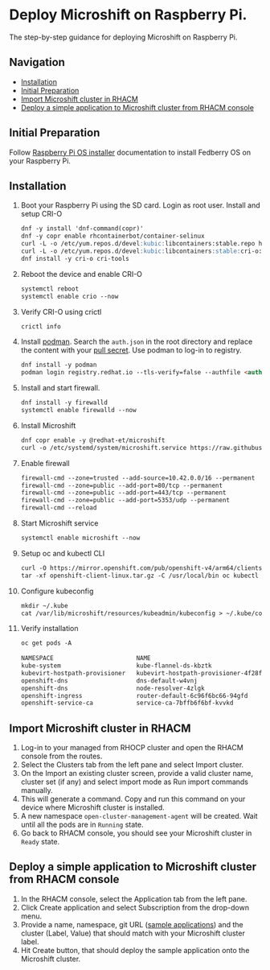 # Deploy Microshift on Raspberry Pi.

The step-by-step guidance for deploying Microshift on Raspberry Pi.

## Navigation

- [Installation](#installation)
- [Initial Preparation](#initial-preparation)
- [Import Microshift cluster in RHACM](#import-microshift-cluster-in-rhacm)
- [Deploy a simple application to Microshift cluster from RHACM console](#deploy-a-simple-application-to-microshift-cluster-from-rhacm-console)

## Initial Preparation

Follow [Raspberry Pi OS installer](https://www.raspberrypi.com/software/) documentation to install Fedberry OS on your Raspberry Pi.
   
## Installation

1. Boot your Raspberry Pi using the SD card. Login as root user. Install and setup CRI-O
   ```markdown
   dnf -y install 'dnf-command(copr)'
   dnf -y copr enable rhcontainerbot/container-selinux
   curl -L -o /etc/yum.repos.d/devel:kubic:libcontainers:stable.repo https://download.opensuse.org/repositories/devel:kubic:libcontainers:stable/CentOS_8/devel:kubic:libcontainers:stable.repo
   curl -L -o /etc/yum.repos.d/devel:kubic:libcontainers:stable:cri-o:1.22.repo https://download.opensuse.org/repositories/devel:kubic:libcontainers:stable:cri-o:1.22/CentOS_8/devel:kubic:libcontainers:stable:cri-o:1.22.repo
   dnf install -y cri-o cri-tools
   ```
2. Reboot the device and enable CRI-O
   ```markdown
   systemctl reboot
   systemctl enable crio --now
   ```
3. Verify CRI-O using crictl
   ```markdown
   crictl info
   ```
4. Install [podman](https://podman.io/). Search the `auth.json` in the root directory and replace the content 
with your [pull secret](https://cloud.redhat.com/openshift/install/pull-secret). Use podman to log-in to registry.
   ```markdown
   dnf install -y podman
   podman login registry.redhat.io --tls-verify=false --authfile <authfile_path>
   ```
5. Install and start firewall.
   ```markdown
   dnf install -y firewalld
   systemctl enable firewalld --now
   ```
6. Install Microshift
   ```markdown
   dnf copr enable -y @redhat-et/microshift
   curl -o /etc/systemd/system/microshift.service https://raw.githubusercontent.com/redhat-et/microshift/main/packaging/systemd/microshift-containerized.service
   ```
7. Enable firewall
   ```markdown
   firewall-cmd --zone=trusted --add-source=10.42.0.0/16 --permanent
   firewall-cmd --zone=public --add-port=80/tcp --permanent
   firewall-cmd --zone=public --add-port=443/tcp --permanent
   firewall-cmd --zone=public --add-port=5353/udp --permanent
   firewall-cmd --reload
   ```
8. Start Microshift service
   ```markdown
   systemctl enable microshift --now
   ``` 
9. Setup oc and kubectl CLI
   ```markdown
   curl -O https://mirror.openshift.com/pub/openshift-v4/arm64/clients/ocp/stable/openshift-client-linux.tar.gz
   tar -xf openshift-client-linux.tar.gz -C /usr/local/bin oc kubectl
   ```
10. Configure kubeconfig
    ```markdown
    mkdir ~/.kube
    cat /var/lib/microshift/resources/kubeadmin/kubeconfig > ~/.kube/config
    ```
11. Verify installation
     ```markdown
     oc get pods -A
   
     NAMESPACE                       NAME                                  READY   STATUS    RESTARTS   AGE
     kube-system                     kube-flannel-ds-kbztk                 1/1     Running   0          10m
     kubevirt-hostpath-provisioner   kubevirt-hostpath-provisioner-4f28f   1/1     Running   0          6m29s
     openshift-dns                   dns-default-w4vnj                     2/2     Running   0          10m
     openshift-dns                   node-resolver-4zlgk                   1/1     Running   0          10m
     openshift-ingress               router-default-6c96f6bc66-94gfd       1/1     Running   0          10m
     openshift-service-ca            service-ca-7bffb6f6bf-kvvkd           1/1     Running   0          10m
     ```

## Import Microshift cluster in RHACM

1. Log-in to your managed from RHOCP cluster and open the RHACM console from the routes.
2. Select the Clusters tab from the left pane and select Import cluster.
3. On the Import an existing cluster screen, provide a valid cluster name, cluster set (if any) and select import mode as Run import commands manually.
4. This will generate a command. Copy and run this command on your device where Microshift cluster is installed.
5. A new namespace `open-cluster-management-agent` will be created. Wait until all the pods are in `Running` state.
6. Go back to RHACM console, you should see your Microshift cluster in `Ready` state.

## Deploy a simple application to Microshift cluster from RHACM console

1. In the RHACM console, select the Application tab from the left pane.
2. Click Create application and select Subscription from the drop-down menu.
3. Provide a name, namespace, git URL ([sample applications](https://github.com/stolostron/application-samples)) and the cluster (Label, Value) that should match with 
your Microshift cluster label.
4. Hit Create button, that should deploy the sample application onto the Microshift cluster.